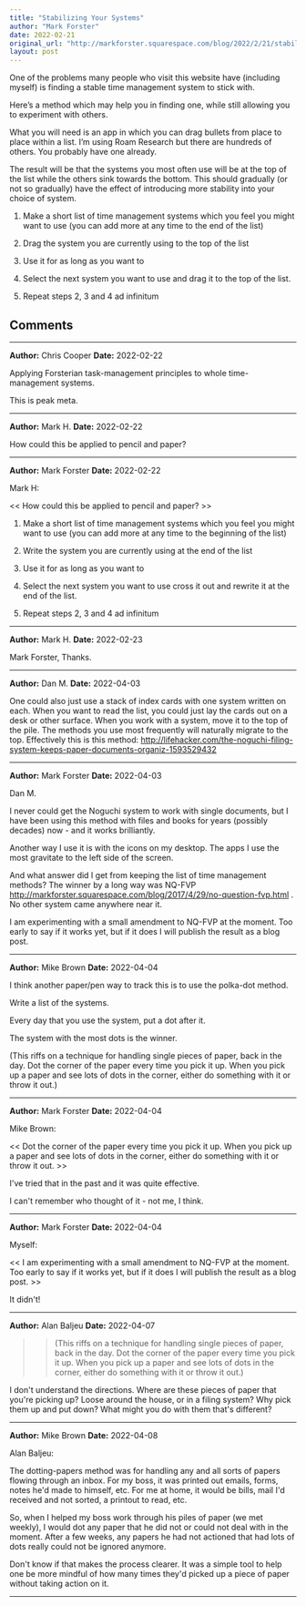 ```yaml
---
title: "Stabilizing Your Systems"
author: "Mark Forster"
date: 2022-02-21
original_url: "http://markforster.squarespace.com/blog/2022/2/21/stabilizing-your-systems.html"
layout: post
---
```


One of the problems many people who visit this website have (including myself) is finding a stable time management system to stick with.

Here’s a method which may help you in finding one, while still allowing you to experiment with others.

What you will need is an app in which you can drag bullets from place to place within a list. I’m using Roam Research but there are hundreds of others. You probably have one already.

The result will be that the systems you most often use will be at the top of the list while the others sink towards the bottom. This should gradually (or not so gradually) have the effect of introducing more stability into your choice of system.

1. Make a short list of time management systems which you feel you might want to use (you can add more at any time to the end of the list)

2. Drag the system you are currently using to the top of the list

3. Use it for as long as you want to

4. Select the next system you want to use and drag it to the top of the list.

5. Repeat steps 2, 3 and 4 ad infinitum


## Comments

---

**Author:** Chris Cooper
**Date:** 2022-02-22

Applying Forsterian task-management principles to whole time-management systems.  
   
This is peak meta.

---

**Author:** Mark H.
**Date:** 2022-02-22

How could this be applied to pencil and paper?

---

**Author:** Mark Forster
**Date:** 2022-02-22

Mark H:  
  
<< How could this be applied to pencil and paper? >>  
  
1. Make a short list of time management systems which you feel you might want to use (you can add more at any time to the beginning of the list)  
  
2. Write the system you are currently using at the end of the list  
  
3. Use it for as long as you want to  
  
4. Select the next system you want to use cross it out and rewrite it at the end of the list.  
  
5. Repeat steps 2, 3 and 4 ad infinitum

---

**Author:** Mark H.
**Date:** 2022-02-23

Mark Forster, Thanks.

---

**Author:** Dan M.
**Date:** 2022-04-03

One could also just use a stack of index cards with one system written on each. When you want to read the list, you could just lay the cards out on a desk or other surface. When you work with a system, move it to the top of the pile. The methods you use most frequently will naturally migrate to the top. Effectively this is this method: <http://lifehacker.com/the-noguchi-filing-system-keeps-paper-documents-organiz-1593529432>

---

**Author:** Mark Forster
**Date:** 2022-04-03

Dan M.  
  
I never could get the Noguchi system to work with single documents, but I have been using this method with files and books for years (possibly decades) now - and it works brilliantly.  
  
Another way I use it is with the icons on my desktop. The apps I use the most gravitate to the left side of the screen.  
  
And what answer did I get from keeping the list of time management methods? The winner by a long way was NQ-FVP <http://markforster.squarespace.com/blog/2017/4/29/no-question-fvp.html> . No other system came anywhere near it.  
  
I am experimenting with a small amendment to NQ-FVP at the moment. Too early to say if it works yet, but if it does I will publish the result as a blog post.

---

**Author:** Mike Brown
**Date:** 2022-04-04

I think another paper/pen way to track this is to use the polka-dot method.  
  
Write a list of the systems.  
  
Every day that you use the system, put a dot after it.  
  
The system with the most dots is the winner.  
  
(This riffs on a technique for handling single pieces of paper, back in the day. Dot the corner of the paper every time you pick it up. When you pick up a paper and see lots of dots in the corner, either do something with it or throw it out.)

---

**Author:** Mark Forster
**Date:** 2022-04-04

Mike Brown:  
  
<< Dot the corner of the paper every time you pick it up. When you pick up a paper and see lots of dots in the corner, either do something with it or throw it out. >>  
  
I've tried that in the past and it was quite effective.  
  
I can't remember who thought of it - not me, I think.

---

**Author:** Mark Forster
**Date:** 2022-04-04

Myself:  
  
<< I am experimenting with a small amendment to NQ-FVP at the moment. Too early to say if it works yet, but if it does I will publish the result as a blog post. >>  
  
It didn't!

---

**Author:** Alan Baljeu
**Date:** 2022-04-07

>>(This riffs on a technique for handling single pieces of paper, back in the day. Dot the corner of the paper every time you pick it up. When you pick up a paper and see lots of dots in the corner, either do something with it or throw it out.)  
  
I don't understand the directions. Where are these pieces of paper that you're picking up? Loose around the house, or in a filing system? Why pick them up and put down? What might you do with them that's different?

---

**Author:** Mike Brown
**Date:** 2022-04-08

Alan Baljeu:  
  
The dotting-papers method was for handling any and all sorts of papers flowing through an inbox. For my boss, it was printed out emails, forms, notes he'd made to himself, etc. For me at home, it would be bills, mail I'd received and not sorted, a printout to read, etc.   
  
So, when I helped my boss work through his piles of paper (we met weekly), I would dot any paper that he did not or could not deal with in the moment. After a few weeks, any papers he had not actioned that had lots of dots really could not be ignored anymore.   
  
Don't know if that makes the process clearer. It was a simple tool to help one be more mindful of how many times they'd picked up a piece of paper without taking action on it.

---
